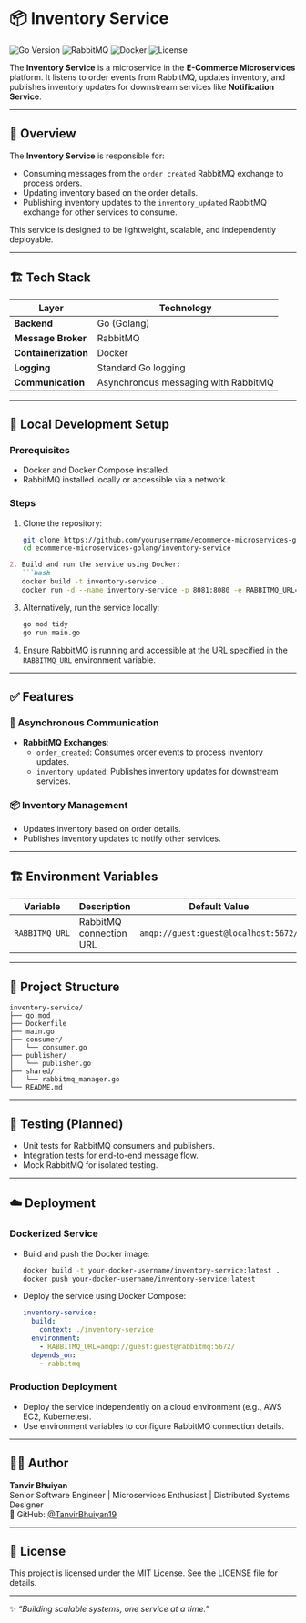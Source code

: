 # 📦 Inventory Service

![Go Version](https://img.shields.io/badge/Go-1.23.4-blue)
![RabbitMQ](https://img.shields.io/badge/RabbitMQ-3.x-orange)
![Docker](https://img.shields.io/badge/Dockerized-yes-blue)
![License](https://img.shields.io/badge/License-MIT-green.svg)

The **Inventory Service** is a microservice in the **E-Commerce Microservices** platform. It listens to order events from RabbitMQ, updates inventory, and publishes inventory updates for downstream services like **Notification Service**.

---

## 🧠 Overview

The **Inventory Service** is responsible for:
- Consuming messages from the `order_created` RabbitMQ exchange to process orders.
- Updating inventory based on the order details.
- Publishing inventory updates to the `inventory_updated` RabbitMQ exchange for other services to consume.

This service is designed to be lightweight, scalable, and independently deployable.

---

## 🏗️ Tech Stack

| Layer              | Technology                              |
|--------------------|------------------------------------------|
| **Backend**        | Go (Golang)                             |
| **Message Broker** | RabbitMQ                                |
| **Containerization**| Docker                                  |
| **Logging**        | Standard Go logging                     |
| **Communication**  | Asynchronous messaging with RabbitMQ    |

---

## 🚀 Local Development Setup

### Prerequisites
- Docker and Docker Compose installed.
- RabbitMQ installed locally or accessible via a network.

### Steps

1. Clone the repository:
   ```bash
   git clone https://github.com/yourusername/ecommerce-microservices-golang.git
   cd ecommerce-microservices-golang/inventory-service
   ```

```markdown
2. Build and run the service using Docker:
   ```bash
   docker build -t inventory-service .
   docker run -d --name inventory-service -p 8081:8080 -e RABBITMQ_URL=amqp://guest:guest@localhost:5672/ inventory-service
   ```

3. Alternatively, run the service locally:
   ```bash
   go mod tidy
   go run main.go
   ```

4. Ensure RabbitMQ is running and accessible at the URL specified in the `RABBITMQ_URL` environment variable.

---

## ✅ Features

### 🔄 Asynchronous Communication
- **RabbitMQ Exchanges**:
  - `order_created`: Consumes order events to process inventory updates.
  - `inventory_updated`: Publishes inventory updates for downstream services.

### 📦 Inventory Management
- Updates inventory based on order details.
- Publishes inventory updates to notify other services.

---

## 🏗️ Environment Variables

| Variable       | Description                | Default Value                       |
|----------------|----------------------------|-------------------------------------|
| `RABBITMQ_URL` | RabbitMQ connection URL    | `amqp://guest:guest@localhost:5672/` |

---

## 📂 Project Structure

```plaintext
inventory-service/
├── go.mod
├── Dockerfile
├── main.go
├── consumer/
│   └── consumer.go
├── publisher/
│   └── publisher.go
├── shared/
│   └── rabbitmq_manager.go
└── README.md
```

---

## 🧪 Testing (Planned)
- Unit tests for RabbitMQ consumers and publishers.
- Integration tests for end-to-end message flow.
- Mock RabbitMQ for isolated testing.

---

## ☁️ Deployment

### Dockerized Service
- Build and push the Docker image:
  ```bash
  docker build -t your-docker-username/inventory-service:latest .
  docker push your-docker-username/inventory-service:latest
  ```

- Deploy the service using Docker Compose:
  ```yml
  inventory-service:
    build:
      context: ./inventory-service
    environment:
      - RABBITMQ_URL=amqp://guest:guest@rabbitmq:5672/
    depends_on:
      - rabbitmq
  ```

### Production Deployment
- Deploy the service independently on a cloud environment (e.g., AWS EC2, Kubernetes).
- Use environment variables to configure RabbitMQ connection details.

---

## 👨‍💻 Author
**Tanvir Bhuiyan**  
Senior Software Engineer | Microservices Enthusiast | Distributed Systems Designer  
🔗 GitHub: [@TanvirBhuiyan19](https://github.com/TanvirBhuiyan19)

---

## 📄 License
This project is licensed under the MIT License. See the LICENSE file for details.

---

✨ *“Building scalable systems, one service at a time.”*
```